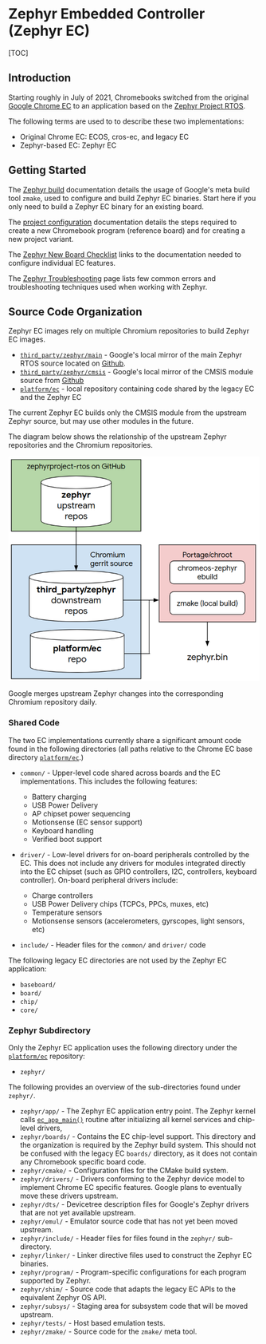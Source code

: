 # Zephyr Embedded Controller (Zephyr EC)

[TOC]

## Introduction

Starting roughly in July of 2021, Chromebooks switched from the original [Google
Chrome EC](../../README.md) to an application based on the [Zephyr Project
RTOS](https://zephyrproject.org/).

The following terms are used to to describe these two implementations:

* Original Chrome EC: ECOS, cros-ec, and legacy EC
* Zephyr-based EC: Zephyr EC

## Getting Started

The [Zephyr build](zephyr_build.md) documentation details the usage of Google's
meta build tool `zmake`, used to configure and build Zephyr EC binaries. Start
here if you only need to build a Zephyr EC binary for an existing board.

The [project configuration](project_config.md) documentation details the steps
required to create a new Chromebook program (reference board) and for creating a
new project variant.

The [Zephyr New Board Checklist](zephyr_new_board_checklist.md) links to the
documentation needed to configure individual EC features.

The [Zephyr Troubleshooting](zephyr_troubleshooting.md) page lists few common
errors and troubleshooting techniques used when working with Zephyr.

## Source Code Organization

Zephyr EC images rely on multiple Chromium repositories to build Zephyr EC images.

* [`third_party/zephyr/main`] - Google's local mirror of the main Zephyr RTOS
  source located on [Github](https://github.com/zephyrproject-rtos/zephyr).
* [`third_party/zephyr/cmsis`] - Google's local mirror of the CMSIS module source
  from [Github](https://github.com/zephyrproject-rtos/cmsis)
* [`platform/ec`] - local repository containing code shared by the legacy EC and
  the Zephyr EC

The current Zephyr EC builds only the CMSIS module from the upstream Zephyr
source, but may use other modules in the future.

The diagram below shows the relationship of the upstream Zephyr repositories and
the Chromium repositories.

![Zephyr EC Structure](../images/zephyr_ec_structure.png)

Google merges upstream Zephyr changes into the corresponding Chromium
repository daily.

### Shared Code

The two EC implementations currently share a significant amount code found in
the following directories (all paths relative to the Chrome EC base directory
[`platform/ec`].)

* `common/` - Upper-level code shared across boards and the EC implementations.
  This includes the following features:
  * Battery charging
  * USB Power Delivery
  * AP chipset power sequencing
  * Motionsense (EC sensor support)
  * Keyboard handling
  * Verified boot support

* `driver/` - Low-level drivers for on-board peripherals controlled by the EC.
  This does not include any drivers for modules integrated directly into the EC
  chipset (such as GPIO controllers, I2C, controllers, keyboard controller).
  On-board peripheral drivers include:
  * Charge controllers
  * USB Power Delivery chips (TCPCs, PPCs, muxes, etc)
  * Temperature sensors
  * Motionsense sensors (accelerometers, gyrscopes, light sensors, etc)

* `include/` - Header files for the `common/` and `driver/` code

The following legacy EC directories are not used by the Zephyr EC application:
* `baseboard/`
* `board/`
* `chip/`
* `core/`

### Zephyr Subdirectory

Only the Zephyr EC application uses the following directory under the
[`platform/ec`] repository:
* `zephyr/`

The following provides an overview of the sub-directories found under
`zephyr/`.

* `zephyr/app/` - The Zephyr EC application entry point. The Zephyr kernel
  calls [`ec_app_main()`] routine after initializing all kernel services and
  chip-level drivers,
* `zephyr/boards/` - Contains the EC chip-level support. This directory and the
  organization is required by the Zephyr build system.  This should not be
  confused with the legacy EC `boards/` directory, as it does not contain any
  Chromebook specific board code.
* `zephyr/cmake/` - Configuration files for the CMake build system.
* `zephyr/drivers/` - Drivers conforming to the Zephyr device model to
  implement Chrome EC specific features. Google plans to eventually move these
  drivers upstream.
* `zephyr/dts/` - Devicetree description files for Google's Zephyr drivers that
  are not yet available upstream.
* `zephyr/emul/` - Emulator source code that has not yet been moved upstream.
* `zephyr/include/` - Header files for files found in the `zephyr/`
  sub-directory.
* `zephyr/linker/` - Linker directive files used to construct the Zephyr EC
  binaries.
* `zephyr/program/` - Program-specific configurations for each program
  supported by Zephyr.
* `zephyr/shim/` - Source code that adapts the legacy EC APIs to the equivalent
  Zephyr OS API.
* `zephyr/subsys/` - Staging area for subsystem code that will be moved
  upstream.
* `zephyr/tests/` - Host based emulation tests.
* `zephyr/zmake/` - Source code for the `zmake/` meta tool.

[`third_party/zephyr/main`]: https://source.chromium.org/chromiumos/chromiumos/codesearch/+/main:src/third_party/zephyr/main
[`third_party/zephyr/cmsis`]: https://source.chromium.org/chromiumos/chromiumos/codesearch/+/main:src/third_party/zephyr/cmsis
[`platform/ec`]: https://source.chromium.org/chromiumos/chromiumos/codesearch/+/main:src/platform/ec
[`ec_app_main()`]: https://source.chromium.org/chromiumos/chromiumos/codesearch/+/main:src/platform/ec/zephyr/app/ec/ec_app_main.c
